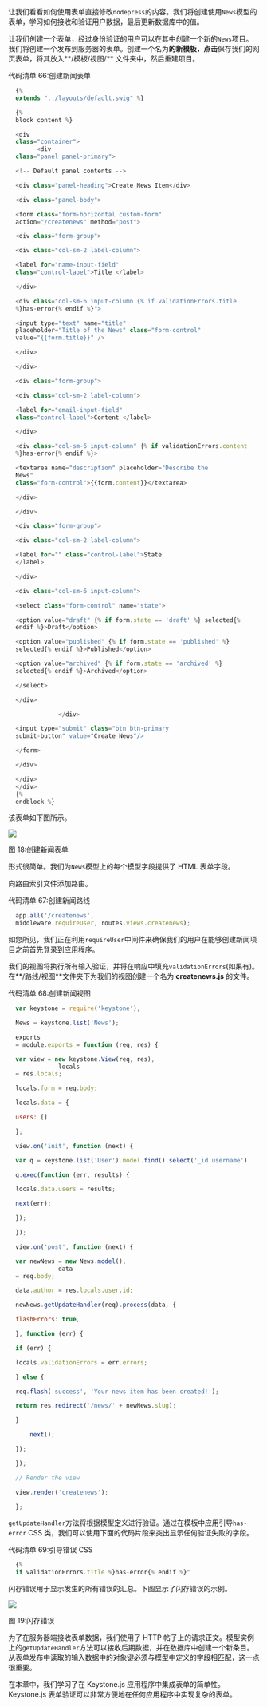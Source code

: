 让我们看看如何使用表单直接修改`nodepress`的内容。我们将创建使用`News`模型的表单，学习如何接收和验证用户数据，最后更新数据库中的值。

让我们创建一个表单，经过身份验证的用户可以在其中创建一个新的`News`项目。我们将创建一个发布到服务器的表单。创建一个名为**的新模板，点击**保存我们的网页表单，将其放入**/模板/视图/** 文件夹中，然后重建项目。

代码清单 66:创建新闻表单

```js
  {%
  extends "../layouts/default.swig" %}

  {%
  block content %}

  <div
  class="container">
        <div
  class="panel panel-primary">

  <!-- Default panel contents -->

  <div class="panel-heading">Create News Item</div>

  <div class="panel-body">

  <form class="form-horizontal custom-form"
  action="/createnews" method="post">

  <div class="form-group">

  <div class="col-sm-2 label-column">

  <label for="name-input-field"
  class="control-label">Title </label>

  </div>

  <div class="col-sm-6 input-column {% if validationErrors.title
  %}has-error{% endif %}">

  <input type="text" name="title"
  placeholder="Title of the News" class="form-control"
  value="{{form.title}}" />

  </div>

  </div>

  <div class="form-group">

  <div class="col-sm-2 label-column">

  <label for="email-input-field"
  class="control-label">Content </label>

  </div>

  <div class="col-sm-6 input-column" {% if validationErrors.content
  %}has-error{% endif %}>

  <textarea name="description" placeholder="Describe the
  News"
  class="form-control">{{form.content}}</textarea>

  </div>

  </div>

  <div class="form-group">

  <div class="col-sm-2 label-column">

  <label for="" class="control-label">State
  </label>

  </div>

  <div class="col-sm-6 input-column">

  <select class="form-control" name="state">

  <option value="draft" {% if form.state == 'draft' %} selected{%
  endif %}>Draft</option>

  <option value="published" {% if form.state == 'published' %}
  selected{% endif %}>Published</option>

  <option value="archived" {% if form.state == 'archived' %}
  selected{% endif %}>Archived</option>

  </select>

  </div>

              </div>

  <input type="submit" class="btn btn-primary
  submit-button" value="Create News"/>

  </form>

  </div>

  </div>
  </div>
  {%
  endblock %}

```

该表单如下图所示。

![](img/00022.jpeg)

图 18:创建新闻表单

形式很简单。我们为`News`模型上的每个模型字段提供了 HTML 表单字段。

向路由索引文件添加路由。

代码清单 67:创建新闻路线

```js
  app.all('/createnews',
  middleware.requireUser, routes.views.createnews);

```

如您所见，我们正在利用`requireUser`中间件来确保我们的用户在能够创建新闻项目之前首先登录到应用程序。

我们的视图将执行所有输入验证，并将在响应中填充`validationErrors`(如果有)。在**/路线/视图**文件夹下为我们的视图创建一个名为 **createnews.js** 的文件。

代码清单 68:创建新闻视图

```js
  var keystone = require('keystone'),

  News = keystone.list('News');

  exports
  = module.exports = function (req, res) {

  var view = new keystone.View(req, res),
              locals
  = res.locals;

  locals.form = req.body;

  locals.data = {

  users: []

  };

  view.on('init', function (next) {

  var q = keystone.list('User').model.find().select('_id username')

  q.exec(function (err, results) {

  locals.data.users = results;

  next(err);

  });

  });

  view.on('post', function (next) {

  var newNews = new News.model(),
              data
  = req.body;

  data.author = res.locals.user.id;

  newNews.getUpdateHandler(req).process(data, {

  flashErrors: true,

  }, function (err) {

  if (err) {

  locals.validationErrors = err.errors;

  } else {

  req.flash('success', 'Your news item has been created!');

  return res.redirect('/news/' + newNews.slug);

  }

      next();

  });

  });

  // Render the view

  view.render('createnews');

  };

```

`getUpdateHandler`方法将根据模型定义进行验证。通过在模板中应用引导`has-error` CSS 类，我们可以使用下面的代码片段来突出显示任何验证失败的字段。

代码清单 69:引导错误 CSS

```js
  {%
  if validationErrors.title %}has-error{% endif %}"

```

闪存错误用于显示发生的所有错误的汇总。下图显示了闪存错误的示例。

![](img/00023.jpeg)

图 19:闪存错误

为了在服务器端接收表单数据，我们使用了 HTTP 帖子上的请求正文。模型实例上的`getUpdateHandler`方法可以接收后期数据，并在数据库中创建一个新条目。从表单发布中读取的输入数据中的对象键必须与模型中定义的字段相匹配，这一点很重要。

在本章中，我们学习了在 Keystone.js 应用程序中集成表单的简单性。Keystone.js 表单验证可以非常方便地在任何应用程序中实现复杂的表单。